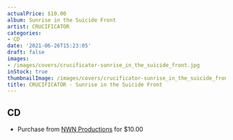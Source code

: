 ```yaml
---
actualPrice: $10.00
album: Sunrise in the Suicide Front
artist: CRUCIFICATOR
categories:
- CD
date: '2021-06-26T15:23:05'
draft: false
images:
- /images/covers/crucificator-sunrise_in_the_suicide_front.jpg
inStock: true
thumbnailImage: /images/covers/crucificator-sunrise_in_the_suicide_front-thumb.jpg
title: CRUCIFICATOR - Sunrise in the Suicide Front
---
```


## CD
* Purchase from [NWN Productions](http://shop.nwnprod.com/index.php?route=product/product&path=93&product_id=3112&sort=pd.name&order=ASC) for $10.00
